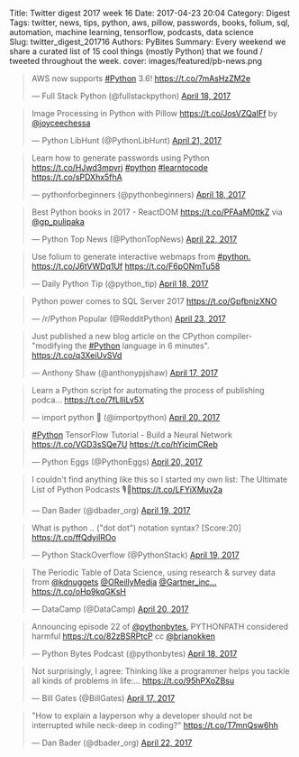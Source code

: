 Title: Twitter digest 2017 week 16
Date: 2017-04-23	 20:04
Category: Digest
Tags: twitter, news, tips, python, aws, pillow, passwords, books, folium, sql, automation, machine learning, tensorflow, podcasts, data science  
Slug: twitter_digest_201716
Authors: PyBites
Summary: Every weekend we share a curated list of 15 cool things (mostly Python) that we found / tweeted throughout the week.
cover: images/featured/pb-news.png

<blockquote class="twitter-tweet"><p>AWS now supports <a href="https://twitter.com/search/#Python" target="_blank">#Python</a> 3.6! <a href="https://t.co/7mAsHzZM2e" title="https://t.co/7mAsHzZM2e" target="_blank">https://t.co/7mAsHzZM2e</a></p>— Full Stack Python (@fullstackpython) <a href="https://twitter.com/fullstackpython/status/854445536937684992" data-datetime="2017-04-18T21:24:25+00:00">April 18, 2017</a></blockquote>

<blockquote class="twitter-tweet"><p>Image Processing in Python with Pillow <a href="https://t.co/JosVZQaIFf" title="https://t.co/JosVZQaIFf" target="_blank">https://t.co/JosVZQaIFf</a> by <a href="https://twitter.com/@joyceechessa" target="_blank">@joyceechessa</a></p>— Python LibHunt (@PythonLibHunt) <a href="https://twitter.com/PythonLibHunt/status/855271649851068416" data-datetime="2017-04-21T04:07:06+00:00">April 21, 2017</a></blockquote>

<blockquote class="twitter-tweet"><p>Learn how to generate passwords using Python <a href="https://t.co/HJwd3mpyrj" title="https://t.co/HJwd3mpyrj" target="_blank">https://t.co/HJwd3mpyrj</a> <a href="https://twitter.com/search/#python" target="_blank">#python</a> <a href="https://twitter.com/search/#learntocode" target="_blank">#learntocode</a> <a href="https://t.co/sPDXhx5fhA" title="https://t.co/sPDXhx5fhA" target="_blank">https://t.co/sPDXhx5fhA</a></p>— pythonforbeginners (@pythonbeginners) <a href="https://twitter.com/pythonbeginners/status/854367987259912192" data-datetime="2017-04-18T16:16:16+00:00">April 18, 2017</a></blockquote>

<blockquote class="twitter-tweet"><p>Best Python books in 2017 - ReactDOM <a href="https://t.co/PFAaM0ttkZ" title="https://t.co/PFAaM0ttkZ" target="_blank">https://t.co/PFAaM0ttkZ</a> via <a href="https://twitter.com/@gp_pulipaka" target="_blank">@gp_pulipaka</a></p>— Python Top News (@PythonTopNews) <a href="https://twitter.com/PythonTopNews/status/855663018834898944" data-datetime="2017-04-22T06:02:15+00:00">April 22, 2017</a></blockquote>

<blockquote class="twitter-tweet"><p>Use folium to generate interactive webmaps from <a href="https://twitter.com/search/#python." target="_blank">#python.</a> <a href="https://t.co/J6tVWDq1Uf" title="https://t.co/J6tVWDq1Uf" target="_blank">https://t.co/J6tVWDq1Uf</a> <a href="https://t.co/F6pONmTu58" title="https://t.co/F6pONmTu58" target="_blank">https://t.co/F6pONmTu58</a></p>— Daily Python Tip (@python_tip) <a href="https://twitter.com/python_tip/status/854217934297718785" data-datetime="2017-04-18T06:20:00+00:00">April 18, 2017</a></blockquote>

<blockquote class="twitter-tweet"><p>Python power comes to SQL Server 2017 <a href="https://t.co/GpfbnizXNO" title="https://t.co/GpfbnizXNO" target="_blank">https://t.co/GpfbnizXNO</a></p>— /r/Python Popular (@RedditPython) <a href="https://twitter.com/RedditPython/status/855979552723619840" data-datetime="2017-04-23T03:00:03+00:00">April 23, 2017</a></blockquote>

<blockquote class="twitter-tweet"><p>Just published a new blog article on the CPython compiler- "modifying the <a href="https://twitter.com/search/#Python" target="_blank">#Python</a> language in 6 minutes". <a href="https://t.co/q3XeiUvSVd" title="https://t.co/q3XeiUvSVd" target="_blank">https://t.co/q3XeiUvSVd</a></p>— Anthony Shaw (@anthonypjshaw) <a href="https://twitter.com/anthonypjshaw/status/854070950723108864" data-datetime="2017-04-17T20:35:57+00:00">April 17, 2017</a></blockquote>

<blockquote class="twitter-tweet"><p>Learn a Python script for automating the process of publishing podca... <a href="https://t.co/7fLlIiLv5X" title="https://t.co/7fLlIiLv5X" target="_blank">https://t.co/7fLlIiLv5X</a></p>— import python 🐍 (@importpython) <a href="https://twitter.com/importpython/status/855199091394887680" data-datetime="2017-04-20T23:18:46+00:00">April 20, 2017</a></blockquote>

<blockquote class="twitter-tweet"><p><a href="https://twitter.com/search/#Python" target="_blank">#Python</a> TensorFlow Tutorial - Build a Neural Network <a href="https://t.co/VGD3sSQe7U" title="https://t.co/VGD3sSQe7U" target="_blank">https://t.co/VGD3sSQe7U</a> <a href="https://t.co/hYicimCReb" title="https://t.co/hYicimCReb" target="_blank">https://t.co/hYicimCReb</a></p>— Python Eggs (@PythonEggs) <a href="https://twitter.com/PythonEggs/status/855137575123562496" data-datetime="2017-04-20T19:14:20+00:00">April 20, 2017</a></blockquote>

<blockquote class="twitter-tweet"><p>I couldn't find anything like this so I started my own list: The Ultimate List of Python Podcasts 🎙🐍<a href="https://t.co/LFYiXMuv2a" title="https://t.co/LFYiXMuv2a" target="_blank">https://t.co/LFYiXMuv2a</a></p>— Dan Bader (@dbader_org) <a href="https://twitter.com/dbader_org/status/854503314444177412" data-datetime="2017-04-19T01:14:00+00:00">April 19, 2017</a></blockquote>

<blockquote class="twitter-tweet"><p>What is python .. ("dot dot") notation syntax? [Score:20] <a href="https://t.co/ffQdyilROo" title="https://t.co/ffQdyilROo" target="_blank">https://t.co/ffQdyilROo</a></p>— Python StackOverflow (@PythonStack) <a href="https://twitter.com/PythonStack/status/854610723573555200" data-datetime="2017-04-19T08:20:49+00:00">April 19, 2017</a></blockquote>

<blockquote class="twitter-tweet"><p>The Periodic Table of Data Science, using research &amp; survey data from <a href="https://twitter.com/@kdnuggets" target="_blank">@kdnuggets</a> <a href="https://twitter.com/@OReillyMedia" target="_blank">@OReillyMedia</a> <a href="https://twitter.com/@Gartner_inc…" target="_blank">@Gartner_inc…</a> <a href="https://t.co/oHp9kqGKsH" title="https://t.co/oHp9kqGKsH" target="_blank">https://t.co/oHp9kqGKsH</a></p>— DataCamp (@DataCamp) <a href="https://twitter.com/DataCamp/status/855099476872228867" data-datetime="2017-04-20T16:42:56+00:00">April 20, 2017</a></blockquote>

<blockquote class="twitter-tweet"><p>Announcing episode 22 of <a href="https://twitter.com/@pythonbytes," target="_blank">@pythonbytes,</a> PYTHONPATH considered harmful <a href="https://t.co/82zBSRPtcP" title="https://t.co/82zBSRPtcP" target="_blank">https://t.co/82zBSRPtcP</a> cc <a href="https://twitter.com/@brianokken" target="_blank">@brianokken</a></p>— Python Bytes Podcast (@pythonbytes) <a href="https://twitter.com/pythonbytes/status/854481234424156161" data-datetime="2017-04-18T23:46:16+00:00">April 18, 2017</a></blockquote>

<blockquote class="twitter-tweet"><p>Not surprisingly, I agree: Thinking like a programmer helps you tackle all kinds of problems in life:… <a href="https://t.co/95hPXoZBsu" title="https://t.co/95hPXoZBsu" target="_blank">https://t.co/95hPXoZBsu</a></p>— Bill Gates (@BillGates) <a href="https://twitter.com/BillGates/status/853962277531385862" data-datetime="2017-04-17T13:24:07+00:00">April 17, 2017</a></blockquote>

<blockquote class="twitter-tweet"><p>"How to explain a layperson why a developer should not be interrupted while neck-deep in coding?" <a href="https://t.co/T7mnQsw6hh" title="https://t.co/T7mnQsw6hh" target="_blank">https://t.co/T7mnQsw6hh</a></p>— Dan Bader (@dbader_org) <a href="https://twitter.com/dbader_org/status/855842389029777408" data-datetime="2017-04-22T17:55:00+00:00">April 22, 2017</a></blockquote>
